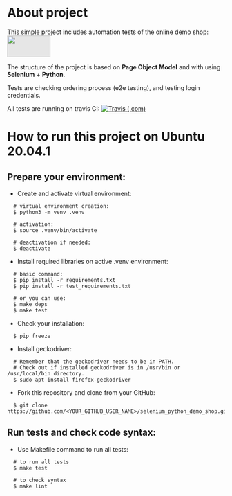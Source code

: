# About project
This simple project includes automation tests of the online demo shop: [<img style="-webkit-user-select: none;margin: auto;cursor: zoom-in;background-color: hsl(0, 0%, 90%);transition: background-color 300ms;" src="https://images.ctfassets.net/czwjnyf8a9ri/1v5ZWsPr8uNv6sj3qnL4MW/aeb69cbdfade387fd9db95aec0b12891/vector-sauce-bot-python_s.png?fm=webp&amp;w=800" width="100" height="50">](https://www.saucedemo.com/)  

The structure of the project is based on **Page Object Model** and with using **Selenium** + **Python**.  

Tests are checking ordering process (e2e testing), and testing login credentials.  

All tests are running on travis CI: [![Travis (.com)](https://img.shields.io/travis/com/Bryg9/selenium_python_demo_shop?logo=travis&style=for-the-badge)](https://www.travis-ci.com/Bryg9/selenium_python_demo_shop)

# How to run this project on Ubuntu 20.04.1
## Prepare your environment:
* Create and activate virtual environment:
```
  # virtual environment creation:
  $ python3 -m venv .venv

  # activation:
  $ source .venv/bin/activate

  # deactivation if needed:
  $ deactivate
```
* Install required libraries on active .venv environment:
```
  # basic command:
  $ pip install -r requirements.txt
  $ pip install -r test_requirements.txt

  # or you can use:
  $ make deps
  $ make test
```
* Check your installation:
```
  $ pip freeze
```
* Install geckodriver:
```
  # Remember that the geckodriver needs to be in PATH.
  # Check out if installed geckodriver is in /usr/bin or /usr/local/bin directory.
  $ sudo apt install firefox-geckodriver
```
* Fork this repository and clone from your GitHub:
```
  $ git clone https://github.com/<YOUR_GITHUB_USER_NAME>/selenium_python_demo_shop.git
```
## Run tests and check code syntax:
* Use Makefile command to run all tests:
```
  # to run all tests
  $ make test

  # to check syntax
  $ make lint
```
